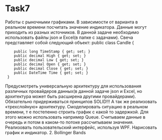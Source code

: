 # Task7
Работы с рыночными графиками.
В зависимости от варианта в реальном времени посчитать значение индикатора.
Данные могут приходить из разных источников. В данной задаче необходимо использовать файлы json и Excel(в папке с задачами).
Свеча представляет собой следующий объект:
public class Candle 
    {
      
        public long TimeStamp { get; set; }
        public decimal High { get; set; }
        public decimal Low { get; set; }
        public decimal Open { get; set; }
        public decimal Close { get; set; }
        public DateTime Time { get; set; }
     }
Предусмотреть универсальную архитектуру для использования различных провайдеров данных(в данной задаче json и Excel, но архитектура может быть расширена другими провайдерами).  Обязательно придерживаться принципов SOLID!!! А так же реализовать «трехслойную» архитектуру.
Смоделировать ситуацию в реальном времени, т е постепенно строить график с какой то задержкой. Для этого можно использовать например Queue. Считываем данные в очередь и потом в каком-то потоке рассчитываем значения.
Реализовать пользовательский интерфейс, используя WPF. Нарисовать график и индикатор.
2.	Bollinger Bands
